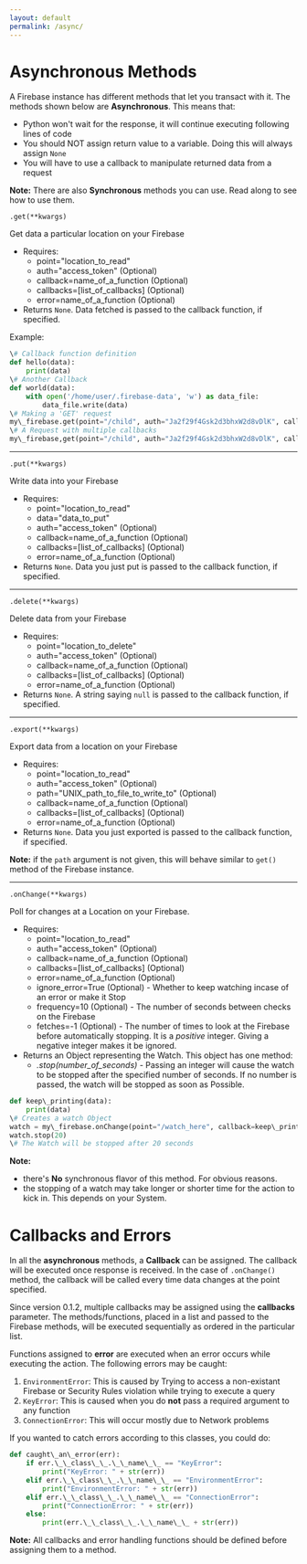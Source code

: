 ```yaml
---
layout: default
permalink: /async/
---
```



# Asynchronous Methods

A Firebase instance has different methods that let you transact with it. The methods shown below are **Asynchronous**. This means that:

* Python won't wait for the response, it will continue executing following lines of code
* You should NOT assign return value to a variable. Doing this will always assign `None`
* You will have to use a callback to manipulate returned data from a request

**Note:** There are also **Synchronous** methods you can use. Read along to see how to use them.

`.get(**kwargs)`

Get data a particular location on your Firebase

* Requires:
    * point="location\_to\_read"
    * auth="access\_token" (Optional)
    * callback=name\_of\_a\_function (Optional)
    * callbacks=\[list\_of\_callbacks\] (Optional)
    * error=name\_of\_a\_function (Optional)
* Returns `None`. Data fetched is passed to the callback function, if specified.

Example:

```python
\# Callback function definition
def hello(data):
    print(data)
\# Another Callback
def world(data):
    with open('/home/user/.firebase-data', 'w') as data_file:
        data_file.write(data)
\# Making a 'GET' request
my\_firebase.get(point="/child", auth="Ja2f29f4Gsk2d3bhxW2d8vDlK", callback=hello)
\# A Request with multiple callbacks
my\_firebase,get(point="/child", auth="Ja2f29f4Gsk2d3bhxW2d8vDlK", callbacks=\[hello, world\])
```

<hr>

`.put(**kwargs)`

Write data into your Firebase

* Requires:
    * point="location\_to\_read"
    * data="data\_to\_put"
    * auth="access\_token" (Optional)
    * callback=name\_of\_a\_function (Optional)
    * callbacks=\[list\_of\_callbacks\] (Optional)
    * error=name\_of\_a\_function (Optional)
* Returns `None`. Data you just put is passed to the callback function, if specified.

<hr>

`.delete(**kwargs)`

Delete data from your Firebase

* Requires:
    * point="location\_to\_delete"
    * auth="access_token" (Optional)
    * callback=name\_of\_a\_function (Optional)
    * callbacks=\[list\_of\_callbacks\] (Optional)
    * error=name\_of\_a\_function (Optional)
* Returns `None`. A string saying `null` is passed to the callback function, if specified.

<hr>

`.export(**kwargs)`

Export data from a location on your Firebase

* Requires:
    * point="location\_to\_read"
    * auth="access\_token" (Optional)
    * path="UNIX\_path\_to\_file\_to\_write\_to" (Optional)
    * callback=name\_of\_a\_function (Optional)
    * callbacks=\[list\_of\_callbacks\] (Optional)
    * error=name\_of\_a\_function (Optional)
* Returns `None`. Data you just exported is passed to the callback function, if specified.

**Note:** if the `path` argument is not given, this will behave similar to `get()` method of the Firebase instance.

<hr>

`.onChange(**kwargs)`

Poll for changes at a Location on your Firebase.

* Requires:
    * point="location\_to\_read"
    * auth="access\_token" (Optional)
    * callback=name\_of\_a\_function (Optional)
    * callbacks=\[list\_of\_callbacks\] (Optional)
    * error=name\_of\_a\_function (Optional)
    * ignore\_error=True (Optional) - Whether to keep watching incase of an error or make it Stop
    * frequency=10 (Optional) - The number of seconds between checks on the Firebase
    * fetches=-1 (Optional) - The number of times to look at the Firebase before automatically stopping. It is a _positive_ integer. Giving a negative integer makes it be ignored. 
* Returns an Object representing the Watch. This object has one method:
    *   _.stop(number\_of\_seconds)_ - Passing an integer will cause the watch to be stopped after the specified number of seconds. If no number is passed, the watch will be stopped as soon as Possible.

```python
def keep\_printing(data):
    print(data)
\# Creates a watch Object
watch = my\_firebase.onChange(point="/watch_here", callback=keep\_printing) 
watch.stop(20)
\# The Watch will be stopped after 20 seconds
```

**Note:** 

* there's **No** synchronous flavor of this method. For obvious reasons.
* the stopping of a watch may take longer or shorter time for the action to kick in. This depends on your System.


# Callbacks and Errors

In all the **asynchronous** methods, a **Callback** can be assigned. The callback will be executed once response is received. In the case of `.onChange()` method, the callback will be called every time data changes at the point specified.

Since version 0.1.2, multiple callbacks may be assigned using the **callbacks** parameter. The methods/functions, placed in a list and passed to the Firebase methods, will be executed sequentially as ordered in the particular list.

Functions assigned to **error** are executed when an error occurs while executing the action. The following errors may be caught:

1. `EnvironmentError`: This is caused by Trying to access a non-existant Firebase or Security Rules violation while trying to execute a query
2. `KeyError`: This is caused when you do **not** pass a required argument to any function
3. `ConnectionError`: This will occur mostly due to Network problems

If you wanted to catch errors according to this classes, you could do:

```python
def caught\_an\_error(err):
    if err.\_\_class\_\_.\_\_name\_\_ == "KeyError":
        print("KeyError: " + str(err))
    elif err.\_\_class\_\_.\_\_name\_\_ == "EnvironmentError":
        print("EnvironmentError: " + str(err))
    elif err.\_\_class\_\_.\_\_name\_\_ == "ConnectionError":
        print("ConnectionError: " + str(err))
    else:
        print(err.\_\_class\_\_.\_\_name\_\_ + str(err))
```

**Note:** All callbacks and error handling functions should be defined before assigning them to a method.
